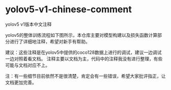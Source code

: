 # yolov5-v1-chinese-comment

yolov5 v1版本中文注释

yolov5的整体训练流程如下图所示，本仓库主要对模型构建以及损失函数计算部分进行了详细地注释，希望对新手有帮助。

建议：这些注释是在yolov5中提供的coco128数据上进行的调试，建议一边调试一边对照着看文档。
     注释主要以文档为主，代码中的注释我没有进行整理，有些可能与文档对应不上。
     
注：有一些细节目前依然不是很清楚，肯定会有一些错误，希望大家批评指正，让文档更加完善。
